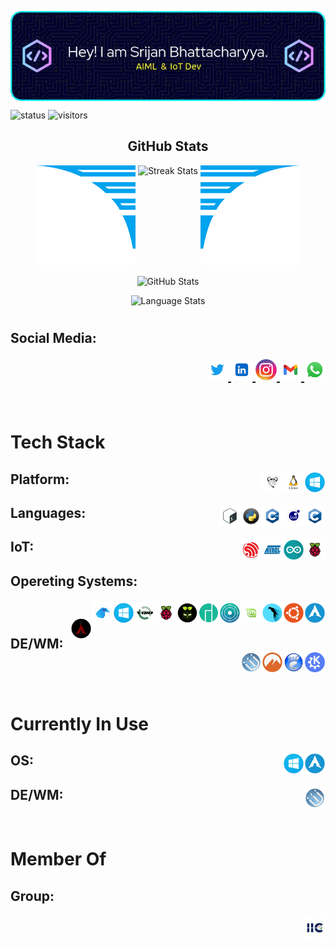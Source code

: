 <!-- This profile image is generated by: https://leviarista.github.io/github-profile-header-generator/ -->
<p align = "center">
  <img 
    src = "imgs/github-header/v2.webp"
    alt = "Hey! I am Srijan Bhattacharyya."
    width: 500% 
    height: 100% 
    align = "center"
  />
</p>


![status](https://img.shields.io/badge/BTW-I%20use%20Arch-blue)
![visitors](https://visitor-badge.laobi.icu/badge?page_id=srijan-76448.srijan-76448)


<h2 align = "center">GitHub Stats</h2>
<div align = "center">
  <img
    src = "imgs/wings/Left.webp" 
    alt = "Left Wing"
    height = "160px"
    width = "160px"
  />
  <img
    align = "top" 
    src = "https://github-readme-streak-stats.herokuapp.com/?user=srijan-76448&theme=windows-dark&ring=1AB9D9&file=1AB9D9&currStreakNum=1AB9D9&currStreakLabel=1AB9D9&hide&hide_border=true" 
    alt = "Streak Stats"
    aspect-ratio = "auto 494/194"
    width = "460px"
  />
  <img
    src = "imgs/wings/Right.webp" 
    alt = "Right Wing"
    height = "160px"
    width = "160px"
  />

  <p></p>

  <img
    src = "https://github-readme-stats.vercel.app/api?username=srijan-76448&hide_border=true&show_icons=true&bg_color=000000&title_color=1AB9D9&icon_color=1AB9D9&text_bold=false&text_color=ffffff" 
    alt = "GitHub Stats"
    height = "200px"
    width = "500px"
  />

  <p></p>

  <img
    align = top 
    src = "https://github-readme-stats.vercel.app/api/top-langs?username=srijan-76448&show_icons=true&locale=en&theme=github_dark&hide_border=true&title_color=1AB9D9&text_color=ffffff&bg_color=000000&layout=compact&hide=fortran,java,dart,c%23,jupyter%20notebook,c%2B%2B,tex,pug" 
    alt = "Language Stats"
    height = "170px"
    width = "500px"
  />
</div>
<h1></h1>


<h2>Social Media:
<p align="right">
  <a href="https://twitter.com/srijan76448" alt="Srijan Bhattacharyya | Twitter">
    <img height="34" src="imgs/social-media/twitter.webp" alt="Twitter">
  </a>
  <a href="https://www.linkedin.com/in/srijan76448/" alt="Srijan Bhattacharyya | LinkedIn">
    <img height="34" src="imgs/social-media/linkedin.webp" alt="LinkedIn">
  </a>
  <a href="https://www.instagram.com/srijan.76448/" alt="Srijan Bhattacharyya | Instagram">
    <img height="34" src="imgs/social-media/instagram.webp" alt="Instagram">
  </a>
  <a href="mailto:srijan.76448@gmail.com" alt="Srijan Bhattacharyya | Gmail">
    <img height="34" src="imgs/social-media/gmail.webp" alt="Gmail">
  </a>
  <a href="https://wa.me//+917059343651" alt="Srijan Bhattacharyya | WhatsApp">
    <img height="34" src="imgs/social-media/whatsapp.webp" alt="WhatsApp">
  </a>
</p>
</h2>


<br>


<h1>Tech Stack</h1>

<h2>Platform:&nbsp;&nbsp;
  <img 
    src="imgs/platform/windows.webp" 
    height = "34" 
    alt="Windows" align=right
  />&nbsp;
  <img 
    src="imgs/platform/linux.webp" 
    height = "34" 
    alt="Linux" align=right
  />&nbsp;
  <img 
    src="imgs/platform/gnu.webp" 
    height = "34" 
    alt="GNU" align=right
  />&nbsp;
</h2>


<h2>Languages:&nbsp;&nbsp;
  <img 
    src="imgs/lang/c.webp"
    height = "34"
    alt="c" 
    align=right
  />&nbsp;
  <img 
    src="imgs/lang/lua.webp"
    height = "34"
    alt="lua" 
    align=right
  />&nbsp;
  <img 
    src="imgs/lang/cpp.webp"
    height = "34"
    alt="cpp" 
    align=right
  />&nbsp;
  <img 
    src="imgs/lang/py.webp"
    height = "34"
    alt="py" 
    align=right
  />&nbsp;
  <img 
    src="imgs/lang/bash.webp"
    height = "34"
    alt="bash" 
    align=right
  />&nbsp;
</h2>


<h2>IoT:&nbsp;&nbsp;
  <img 
    src="imgs/iot/rpi.webp" 
    height="34" 
    alt="rasPi" 
    align=right
  />&nbsp;
  <img 
    src="imgs/iot/arduino.webp" 
    height="34" 
    alt="Arduino" 
    align=right
  />&nbsp;
  <img 
    src="imgs/iot/atmega.webp" 
    height="34" 
    alt="Atmega" 
    align=right
  />&nbsp;
  <img 
    src="imgs/iot/esp.webp" 
    height="34" 
    alt="ESP" 
    align=right
  />&nbsp;
</h2>


<h2>Opereting Systems:&nbsp;&nbsp;

  <img 
    src="imgs/os/arch-linux.webp" 
    height="34" 
    alt="Arch_Linux"
    align=right
  />&nbsp;
  <img 
    src="imgs/os/ubuntu.webp" 
    height="34" 
    alt="Ubuntu"
    align=right
  />&nbsp;
  <img 
    src="imgs/os/parrot-sec.-os.webp" 
    height="34" 
    alt="Parrot_Sec_OS"
    align=right
  />&nbsp;
  <img 
    src="imgs/os/linux-mint.webp" 
    height="34" 
    alt="Linux_Mint"
    align=right
  />&nbsp;
  <img 
    src="imgs/os/kde-neon.webp" 
    height="34" 
    alt="KDE_Neon"
    align=right
  />&nbsp;
  <img 
    src="imgs/os/manjaro.webp" 
    height="34" 
    alt="Manjaro"
    align=right
  />&nbsp;
  <img 
    src="imgs/os/diet-pi.webp" 
    height="34" 
    alt="DietPi"
    align=right
  />&nbsp;
  <img 
    src="imgs/os/raspi-os.webp" 
    height="34" 
    alt="Raspberry_Pi_OS"
    align=right
  />&nbsp;
  <img 
    src="imgs/os/void-linux.webp" 
    height="34" 
    alt="Void_Linux"
    align=right
  />&nbsp;
  <img 
    src="imgs/os/windows.webp" 
    height="34" 
    alt="Windows"
    align=right
  />&nbsp;
  <img 
    src="imgs/os/garuda-linux.webp" 
    height="34" 
    alt="Garuda Linux"
    align=right
  />&nbsp;
  <img 
    src="imgs/os/black-arch-linux.webp" 
    height="34" 
    alt="Black Arch Linux"
    align=right
  />&nbsp;
</h2>

<h2>DE/WM:&nbsp;&nbsp;
  <img 
    src="imgs/gui/kde.webp"
    height="34" 
    alt="KDE" 
    align=right
  />&nbsp;
  <img 
    src="imgs/gui/gnome.webp"
    height="34" 
    alt="Gnome" 
    align=right
  />&nbsp;
  <img 
    src="imgs/gui/cinnamon.webp"
    height="34" 
    alt="Cinnamon" 
    align=right
  />&nbsp;
  <img 
    src="imgs/gui/i3wm.webp"
    height="34" 
    alt="i3wm" 
    align=right
  />&nbsp;
</h2>



<br>


<h1>Currently In Use</h1>

<h2>OS:&nbsp;&nbsp;
  <img 
    src="imgs/os/arch-linux.webp" 
    height="34" 
    alt="Arch Linux"
    align=right
  />&nbsp;
  <img 
    src="imgs/os/windows.webp" 
    height="34" 
    alt="Windows 11"
    align=right
  />&nbsp;
</h2>


<h2>DE/WM:&nbsp;&nbsp;
  <img 
    src="imgs/gui/i3wm.webp" 
    height="34" 
    alt="i3wm"
    align=right
  />&nbsp;
</h2>



<br>


<h1>Member Of</h1>

<h2>Group:&nbsp;&nbsp;
  <p align="right">
    <a href="http://iictmsl.com/" align=right>
      <img 
        src="imgs/grp/iic.webp" 
        height="34" 
        alt="IIC logo" 
      />
    </a>
  </p>
</h2>
